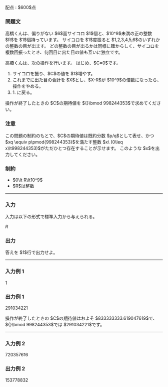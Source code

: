 
<div>

<span>

<span>

<p>
配点 : $600$点
</p>

<div>

<section>

### **問題文**

<p>
高橋くんは、偏りがない $6$面サイコロ $1$個と、$10^9$未満の正の整数 $R$を $1$個持っています。
サイコロを $1$度振ると $1,2,3,4,5,6$のいずれかの整数の目が出ます。
どの整数の目が出るかは同様に確からしく、サイコロを複数回振ったとき、何回目に出た目の値も互いに独立です。
</p>

<p>
高橋くんは、次の操作を行います。
はじめ、$C=0$です。
</p>

<ol>

<li>
サイコロを振り、$C$の値を $1$増やす。
</li>

<li>
これまでに出た目の合計を $X$とし、$X-R$が $10^9$の倍数になったら、操作をやめる。
</li>

<li>
1. に戻る。
</li>

</ol>

<p>
操作が終了したときの $C$の期待値を ${}\bmod 998244353$で求めてください。
</p>

</section>

</div>

<div>

<section>

### **注意**

<p>
この問題の制約のもとで、$C$の期待値は既約分数 $p/q$として表せ、かつ $xq \equiv p\pmod{998244353}$を満たす整数 $x\ (0\leq x\lt998244353)$がただひとつ存在することが示せます。
このような $x$を出力してください。
</p>

</section>

</div>

<div>

<section>

### **制約**

<ul>

<li>
$0\lt R\lt10^9$
</li>

<li>
$R$は整数
</li>

</ul>

</section>

</div>

---

<div>

<div>

<section>

### **入力**

<p>
入力は以下の形式で標準入力から与えられる。
</p>

<div>

$R$
</div>

</section>

</div>

<div>

<section>

### **出力**

<p>
答えを $1$行で出力せよ。
</p>

</section>

</div>

</div>

---

<div>

<section>

### **入力例 1**

<div>

1

</div>

</section>

</div>

<div>

<section>

### **出力例 1**

<div>

291034221

</div>

<p>
操作が終了したときの $C$の期待値はおよそ $833333333.619047619$で、${}\bmod 998244353$では $291034221$です。
</p>

</section>

</div>

---

<div>

<section>

### **入力例 2**

<div>

720357616

</div>

</section>

</div>

<div>

<section>

### **出力例 2**

<div>

153778832

</div>

</section>

</div>

</span>

</span>

</div>
